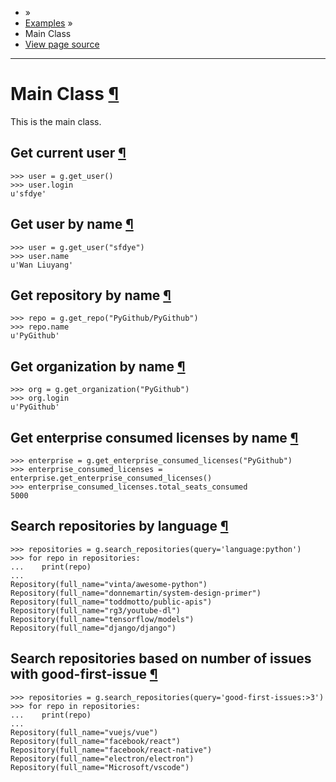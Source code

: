 - »
- [Examples](https://pygithub.readthedocs.io/en/stable/examples.html) »
- Main Class
- [View page source](https://pygithub.readthedocs.io/en/stable/_sources/examples/MainClass.rst.txt)

* * *

# Main Class [¶](https://pygithub.readthedocs.io/en/stable/examples/MainClass.html\#main-class "Permalink to this headline")

This is the main class.

## Get current user [¶](https://pygithub.readthedocs.io/en/stable/examples/MainClass.html\#get-current-user "Permalink to this headline")

```
>>> user = g.get_user()
>>> user.login
u'sfdye'

```

## Get user by name [¶](https://pygithub.readthedocs.io/en/stable/examples/MainClass.html\#get-user-by-name "Permalink to this headline")

```
>>> user = g.get_user("sfdye")
>>> user.name
u'Wan Liuyang'

```

## Get repository by name [¶](https://pygithub.readthedocs.io/en/stable/examples/MainClass.html\#get-repository-by-name "Permalink to this headline")

```
>>> repo = g.get_repo("PyGithub/PyGithub")
>>> repo.name
u'PyGithub'

```

## Get organization by name [¶](https://pygithub.readthedocs.io/en/stable/examples/MainClass.html\#get-organization-by-name "Permalink to this headline")

```
>>> org = g.get_organization("PyGithub")
>>> org.login
u'PyGithub'

```

## Get enterprise consumed licenses by name [¶](https://pygithub.readthedocs.io/en/stable/examples/MainClass.html\#get-enterprise-consumed-licenses-by-name "Permalink to this headline")

```
>>> enterprise = g.get_enterprise_consumed_licenses("PyGithub")
>>> enterprise_consumed_licenses = enterprise.get_enterprise_consumed_licenses()
>>> enterprise_consumed_licenses.total_seats_consumed
5000

```

## Search repositories by language [¶](https://pygithub.readthedocs.io/en/stable/examples/MainClass.html\#search-repositories-by-language "Permalink to this headline")

```
>>> repositories = g.search_repositories(query='language:python')
>>> for repo in repositories:
...    print(repo)
...
Repository(full_name="vinta/awesome-python")
Repository(full_name="donnemartin/system-design-primer")
Repository(full_name="toddmotto/public-apis")
Repository(full_name="rg3/youtube-dl")
Repository(full_name="tensorflow/models")
Repository(full_name="django/django")

```

## Search repositories based on number of issues with good-first-issue [¶](https://pygithub.readthedocs.io/en/stable/examples/MainClass.html\#search-repositories-based-on-number-of-issues-with-good-first-issue "Permalink to this headline")

```
>>> repositories = g.search_repositories(query='good-first-issues:>3')
>>> for repo in repositories:
...    print(repo)
...
Repository(full_name="vuejs/vue")
Repository(full_name="facebook/react")
Repository(full_name="facebook/react-native")
Repository(full_name="electron/electron")
Repository(full_name="Microsoft/vscode")

```